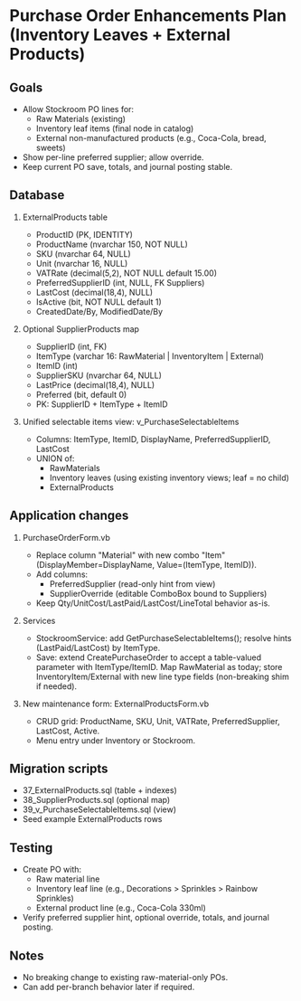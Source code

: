 # Purchase Order Enhancements Plan (Inventory Leaves + External Products)

## Goals
- Allow Stockroom PO lines for:
  - Raw Materials (existing)
  - Inventory leaf items (final node in catalog)
  - External non-manufactured products (e.g., Coca-Cola, bread, sweets)
- Show per-line preferred supplier; allow override.
- Keep current PO save, totals, and journal posting stable.

## Database
1. ExternalProducts table
   - ProductID (PK, IDENTITY)
   - ProductName (nvarchar 150, NOT NULL)
   - SKU (nvarchar 64, NULL)
   - Unit (nvarchar 16, NULL)
   - VATRate (decimal(5,2), NOT NULL default 15.00)
   - PreferredSupplierID (int, NULL, FK Suppliers)
   - LastCost (decimal(18,4), NULL)
   - IsActive (bit, NOT NULL default 1)
   - CreatedDate/By, ModifiedDate/By

2. Optional SupplierProducts map
   - SupplierID (int, FK)
   - ItemType (varchar 16: RawMaterial | InventoryItem | External)
   - ItemID (int)
   - SupplierSKU (nvarchar 64, NULL)
   - LastPrice (decimal(18,4), NULL)
   - Preferred (bit, default 0)
   - PK: SupplierID + ItemType + ItemID

3. Unified selectable items view: v_PurchaseSelectableItems
   - Columns: ItemType, ItemID, DisplayName, PreferredSupplierID, LastCost
   - UNION of:
     - RawMaterials
     - Inventory leaves (using existing inventory views; leaf = no child)
     - ExternalProducts

## Application changes
1. PurchaseOrderForm.vb
   - Replace column "Material" with new combo "Item" (DisplayMember=DisplayName, Value=(ItemType, ItemID)).
   - Add columns:
     - PreferredSupplier (read-only hint from view)
     - SupplierOverride (editable ComboBox bound to Suppliers)
   - Keep Qty/UnitCost/LastPaid/LastCost/LineTotal behavior as-is.

2. Services
   - StockroomService: add GetPurchaseSelectableItems(); resolve hints (LastPaid/LastCost) by ItemType.
   - Save: extend CreatePurchaseOrder to accept a table-valued parameter with ItemType/ItemID. Map RawMaterial as today; store InventoryItem/External with new line type fields (non-breaking shim if needed).

3. New maintenance form: ExternalProductsForm.vb
   - CRUD grid: ProductName, SKU, Unit, VATRate, PreferredSupplier, LastCost, Active.
   - Menu entry under Inventory or Stockroom.

## Migration scripts
- 37_ExternalProducts.sql (table + indexes)
- 38_SupplierProducts.sql (optional map)
- 39_v_PurchaseSelectableItems.sql (view)
- Seed example ExternalProducts rows

## Testing
- Create PO with:
  - Raw material line
  - Inventory leaf line (e.g., Decorations > Sprinkles > Rainbow Sprinkles)
  - External product line (e.g., Coca-Cola 330ml)
- Verify preferred supplier hint, optional override, totals, and journal posting.

## Notes
- No breaking change to existing raw-material-only POs.
- Can add per-branch behavior later if required.
